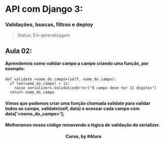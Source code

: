 # API com Django 3: 
### Validações, buscas, filtros e deploy

> Status: Em aprendizagem

## Aula 02: 

#### Aprendemos como validar campo a campo criando uma função, por exemplo:
```
def validate_<nome_do_campo>(self, nome_do_campo):
  if len(nome_do_campo) < 11:
    raise serializers.ValidationError("O campo deve ter 11 dígitos")
  return nome_do_campo
```
#### Vimos que podemos criar uma função chamada validate para validar todos os campo, validate(self, data) e acessar cada campo com data['<nome_do_campo>'];

#### Melhoramos nosso código removendo a lógica de validação do serializer.

<div align=center>
  <h4>Curso, by #Alura</h4>
